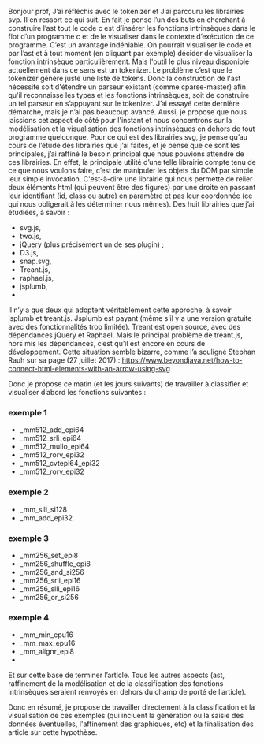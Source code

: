 Bonjour prof,
J’ai  réfléchis avec le tokenizer et J’ai parcouru les librairies svp. Il en ressort ce qui suit.
En fait je pense l’un des buts en cherchant à construire l’ast tout le code c est d’insérer les fonctions intrinsèques dans le flot d’un programme c et de le visualiser dans le contexte d’exécution de ce programme. C’est un avantage indéniable. On pourrait visualiser le code et par l’ast et à tout moment (en cliquant par exemple) décider de visualiser la fonction intrinsèque particulièrement.
Mais l'outil le plus niveau disponible actuellement dans ce sens est un tokenizer. Le problème c’est que le tokenizer génère  juste une liste de tokens. Donc  la construction de l'ast nécessite soit d'étendre un parseur existant (comme cparse-master) afin qu'il reconnaisse les types et les fonctions intrinsèques, soit de construire un tel parseur en s’appuyant sur le tokenizer.  J’ai essayé cette dernière démarche, mais je n’ai pas beaucoup avancé. Aussi, je propose que nous laissions cet aspect de côté pour l'instant et nous concentrons sur la modélisation et la visualisation des fonctions intrinsèques en dehors de tout programme quelconque. Pour ce qui est des librairies svg, je pense qu’au cours de l’étude des librairies que j’ai faites, et je pense que ce sont les principales, j’ai raffiné le besoin principal que nous  pouvions attendre de ces librairies.
En effet, la principale utilité d’une telle librairie compte tenu de ce que nous voulons faire, c’est de manipuler les objets du DOM par simple leur simple invocation. C'est-à-dire une librairie qui nous permette de relier deux éléments html (qui peuvent être des figures) par une droite en passant leur identifiant (id, class ou autre) en paramètre et pas leur coordonnée (ce qui nous obligerait à les déterminer nous mêmes). Des huit librairies que j’ai étudiées, à savoir :
* svg.js,
* two.js,
* jQuery (plus précisément un de ses plugin) ;
* D3.js,
* snap.svg, 
* Treant.js,
* raphael.js,
* jsplumb,
* 
Il n’y a que deux qui adoptent véritablement cette approche, à savoir jsplumb et treant.js.
Jsplumb est payant (même s’il y a une version gratuite avec des fonctionnalités trop limitée). Treant est open source, avec des dépendances jQuery et Raphael. Mais le principal problème de treant.js, hors mis les dépendances,  c’est qu’il est encore en cours de développement. 
Cette situation semble bizarre, comme l’a souligné Stephan Rauh sur sa  page (27 juillet 2017) : https://www.beyondjava.net/how-to-connect-html-elements-with-an-arrow-using-svg

Donc je propose ce matin (et les jours suivants) de travailler à classifier et visualiser d’abord les fonctions suivantes :

### exemple 1


* _mm512_add_epi64
* _mm512_srli_epi64
* _mm512_mullo_epi64
* _mm512_rorv_epi32
* _mm512_cvtepi64_epi32
* _mm512_rorv_epi32


### exemple 2

* _mm_slli_si128
* _mm_add_epi32



### exemple 3

* _mm256_set_epi8
* _mm256_shuffle_epi8
* _mm256_and_si256
* _mm256_srli_epi16
* _mm256_slli_epi16
* _mm256_or_si256


### exemple 4

* _mm_min_epu16
* _mm_max_epu16
* _mm_alignr_epi8
* 

Et sur cette base de terminer l’article. Tous les autres aspects (ast, raffinement de la modélisation et de la classification des fonctions intrinsèques seraient renvoyés en dehors du champ de porté de l’article).

Donc en résumé, je propose de travailler directement à la classification et la visualisation de ces exemples (qui incluent la génération ou la saisie des données éventuelles, l'affinement des graphiques, etc) et la finalisation des article sur cette hypothèse.
